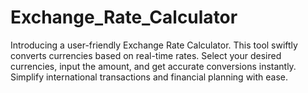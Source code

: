 # Exchange_Rate_Calculator
Introducing a user-friendly Exchange Rate Calculator. This tool swiftly converts currencies based on real-time rates. Select your desired currencies, input the amount, and get accurate conversions instantly. Simplify international transactions and financial planning with ease.
